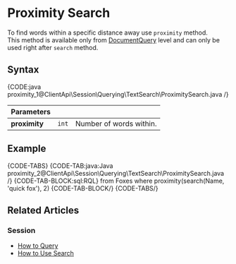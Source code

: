 # Proximity Search

To find words within a specific distance away use `proximity` method.  
This method is available only from [DocumentQuery](../../../../client-api/session/querying/document-query/what-is-document-query) level and can only be used right after `search` method.

## Syntax

{CODE:java proximity_1@ClientApi\Session\Querying\TextSearch\ProximitySearch.java /}

| Parameters | | |
| ------------- | ------------- | ----- |
| **proximity** | `int` | Number of words within. |

## Example

{CODE-TABS}
{CODE-TAB:java:Java proximity_2@ClientApi\Session\Querying\TextSearch\ProximitySearch.java /}
{CODE-TAB-BLOCK:sql:RQL}
from Foxes
where proximity(search(Name, 'quick fox'), 2)
{CODE-TAB-BLOCK/}
{CODE-TABS/}

## Related Articles

### Session

- [How to Query](../../../../client-api/session/querying/how-to-query)
- [How to Use Search](../../../../client-api/session/querying/how-to-use-search)
